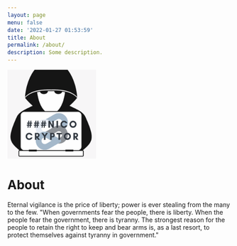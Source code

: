 ```yaml
---
layout: page
menu: false
date: '2022-01-27 01:53:59'
title: About
permalink: /about/
description: Some description.
---
```


<img class="img-rounded" src="/assets/img/uploads/profile.png" alt="NicoCryptor" width="200">

# About

Eternal vigilance is the price of liberty; power is ever stealing from the many to the few.
"When governments fear the people, there is liberty. When the people fear the government, there is tyranny. The strongest reason for the people to retain the right to keep and bear arms is, as a last resort, to protect themselves against tyranny in government."